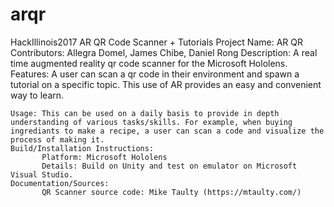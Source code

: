   # arqr
HackIllinois2017 AR QR Code Scanner + Tutorials
Project Name: AR QR
Contributors: Allegra Domel, James Chibe, Daniel Rong
  Description: A real time augmented reality qr code scanner for the Microsoft Hololens.
    Features: A user can scan a qr code in their environment and spawn a tutorial on a specific topic. This use of AR provides an easy 
              and convenient way to learn. 
    
    Usage: This can be used on a daily basis to provide in depth understanding of various tasks/skills. For example, when buying                      ingrediants to make a recipe, a user can scan a code and visualize the process of making it. 
    Build/Installation Instructions: 
           Platform: Microsoft Hololens
           Details: Build on Unity and test on emulator on Microsoft Visual Studio. 
    Documentation/Sources:
           QR Scanner source code: Mike Taulty (https://mtaulty.com/)
    

